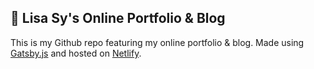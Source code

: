 ## 🚀 Lisa Sy's Online Portfolio & Blog

This is my Github repo featuring my online portfolio & blog. Made using
[Gatsby.js](http://gatsbyjs.org) and hosted on [Netlify](http://netlify.com).
